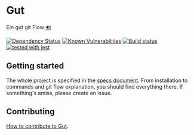 # Gut

Ein gut git Flow [🔊](https://translate.google.com/?tl=de#de/en/Ein%20gut%20git%20Flow)

[![Dependency Status](https://david-dm.org/quilicicf/gut.svg)](https://david-dm.org/quilicicf/gut)
[![Known Vulnerabilities](https://snyk.io/test/github/quilicicf/gut/badge.svg)](https://snyk.io/test/github/quilicicf/gut)
[![Build status](https://travis-ci.org/quilicicf/Gut.svg?branch=master)](https://travis-ci.org/quilicicf/Gut/builds)
[![tested with jest](https://img.shields.io/badge/tested_with-jest-99424f.svg)](https://github.com/facebook/jest)

## Getting started

The whole project is specified in the [specs document](./specs/specs.md).
From installation to commands and git flow explanation, you should find everything there.
If something's amiss, please create an issue.

## Contributing

[How to contribute to Gut](./.github/CONTRIBUTING.md).
